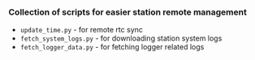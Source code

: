 ### Collection of scripts for easier station remote management
- `update_time.py` - for remote rtc sync
- `fetch_system_logs.py` - for downloading station system logs
- `fetch_logger_data.py` - for fetching logger related logs
